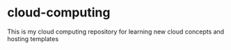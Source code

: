 # cloud-computing
This is my cloud computing repository for learning new cloud concepts and hosting templates
